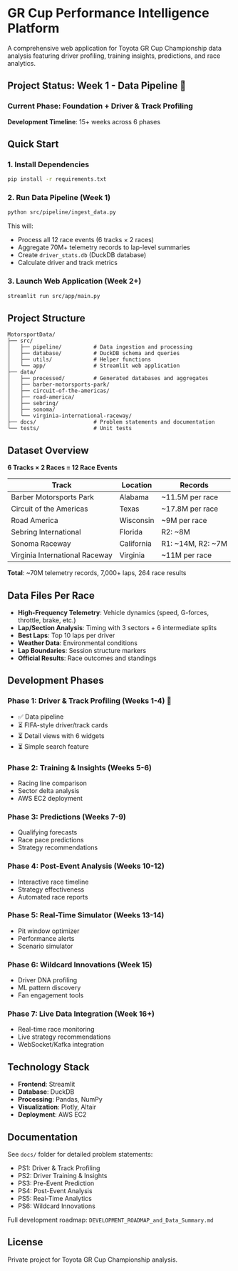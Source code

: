 # GR Cup Performance Intelligence Platform

A comprehensive web application for Toyota GR Cup Championship data analysis featuring driver profiling, training insights, predictions, and race analytics.

## Project Status: Week 1 - Data Pipeline 🔄

### Current Phase: Foundation + Driver & Track Profiling

**Development Timeline**: 15+ weeks across 6 phases

## Quick Start

### 1. Install Dependencies

```bash
pip install -r requirements.txt
```

### 2. Run Data Pipeline (Week 1)

```bash
python src/pipeline/ingest_data.py
```

This will:
- Process all 12 race events (6 tracks × 2 races)
- Aggregate 70M+ telemetry records to lap-level summaries
- Create `driver_stats.db` (DuckDB database)
- Calculate driver and track metrics

### 3. Launch Web Application (Week 2+)

```bash
streamlit run src/app/main.py
```

## Project Structure

```
MotorsportData/
├── src/
│   ├── pipeline/          # Data ingestion and processing
│   ├── database/          # DuckDB schema and queries
│   ├── utils/             # Helper functions
│   └── app/               # Streamlit web application
├── data/
│   ├── processed/         # Generated databases and aggregates
│   ├── barber-motorsports-park/
│   ├── circuit-of-the-americas/
│   ├── road-america/
│   ├── sebring/
│   ├── sonoma/
│   └── virginia-international-raceway/
├── docs/                  # Problem statements and documentation
└── tests/                 # Unit tests

```

## Dataset Overview

**6 Tracks × 2 Races = 12 Race Events**

| Track | Location | Records |
|-------|----------|---------|
| Barber Motorsports Park | Alabama | ~11.5M per race |
| Circuit of the Americas | Texas | ~17.8M per race |
| Road America | Wisconsin | ~9M per race |
| Sebring International | Florida | R2: ~8M |
| Sonoma Raceway | California | R1: ~14M, R2: ~7M |
| Virginia International Raceway | Virginia | ~11M per race |

**Total**: ~70M telemetry records, 7,000+ laps, 264 race results

## Data Files Per Race

- **High-Frequency Telemetry**: Vehicle dynamics (speed, G-forces, throttle, brake, etc.)
- **Lap/Section Analysis**: Timing with 3 sectors + 6 intermediate splits
- **Best Laps**: Top 10 laps per driver
- **Weather Data**: Environmental conditions
- **Lap Boundaries**: Session structure markers
- **Official Results**: Race outcomes and standings

## Development Phases

### Phase 1: Driver & Track Profiling (Weeks 1-4) 🔄
- ✅ Data pipeline
- ⏳ FIFA-style driver/track cards
- ⏳ Detail views with 6 widgets
- ⏳ Simple search feature

### Phase 2: Training & Insights (Weeks 5-6)
- Racing line comparison
- Sector delta analysis
- AWS EC2 deployment

### Phase 3: Predictions (Weeks 7-9)
- Qualifying forecasts
- Race pace predictions
- Strategy recommendations

### Phase 4: Post-Event Analysis (Weeks 10-12)
- Interactive race timeline
- Strategy effectiveness
- Automated race reports

### Phase 5: Real-Time Simulator (Weeks 13-14)
- Pit window optimizer
- Performance alerts
- Scenario simulator

### Phase 6: Wildcard Innovations (Week 15)
- Driver DNA profiling
- ML pattern discovery
- Fan engagement tools

### Phase 7: Live Data Integration (Week 16+)
- Real-time race monitoring
- Live strategy recommendations
- WebSocket/Kafka integration

## Technology Stack

- **Frontend**: Streamlit
- **Database**: DuckDB
- **Processing**: Pandas, NumPy
- **Visualization**: Plotly, Altair
- **Deployment**: AWS EC2

## Documentation

See `docs/` folder for detailed problem statements:
- PS1: Driver & Track Profiling
- PS2: Driver Training & Insights
- PS3: Pre-Event Prediction
- PS4: Post-Event Analysis
- PS5: Real-Time Analytics
- PS6: Wildcard Innovations

Full development roadmap: `DEVELOPMENT_ROADMAP_and_Data_Summary.md`

## License

Private project for Toyota GR Cup Championship analysis.
